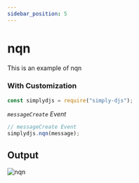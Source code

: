 ```yaml
---
sidebar_position: 5
---
```


# nqn

This is an example of nqn

### With Customization

```js
const simplydjs = require("simply-djs");
```

_`messageCreate` Event_

```js
// messageCreate Event
simplydjs.nqn(message);
```

## Output

![nqn](https://user-images.githubusercontent.com/71836991/137880088-d99709ef-3753-4120-a00d-cc4658d4cf1d.png)